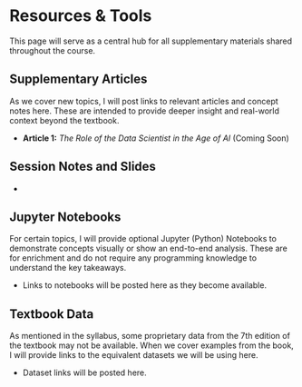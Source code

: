 # Resources & Tools

This page will serve as a central hub for all supplementary materials shared throughout the course.

## Supplementary Articles
As we cover new topics, I will post links to relevant articles and concept notes here. These are intended to provide deeper insight and real-world context beyond the textbook.

-   **Article 1:** *The Role of the Data Scientist in the Age of AI* (Coming Soon)

## Session Notes and Slides
- 

## Jupyter Notebooks
For certain topics, I will provide optional Jupyter (Python) Notebooks to demonstrate concepts visually or show an end-to-end analysis. These are for enrichment and do not require any programming knowledge to understand the key takeaways.

-   Links to notebooks will be posted here as they become available.

## Textbook Data
As mentioned in the syllabus, some proprietary data from the 7th edition of the textbook may not be available. When we cover examples from the book, I will provide links to the equivalent datasets we will be using here.

-   Dataset links will be posted here.